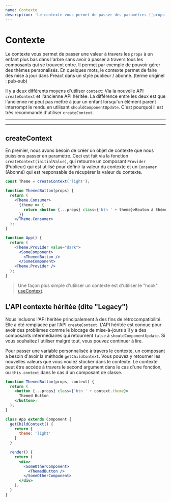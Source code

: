 ```yaml
---
name: Contexte
description: 'Le contexte vous permet de passer des paramètres (`props`) à travers des composants intermédiaires. Ce document décrit comment l'ancienne et la nouvelle API fonctionne.'
---
```


# Contexte

Le contexte vous permet de passer une valeur à travers les `props` à un enfant plus bas dans l'arbre sans avoir à passer à travers tous les composants qui se trouvent entre. Il permet par exemple de pouvoir gérer des thèmes personalisés. En quelques mots, le contexte permet de faire des mise à jour dans Preact dans un style publieur / abonné. (terme originel : pub-sub)

Il y a deux différents moyens d'utiliser `context`: Via la nouvelle API `createContext` et l'ancienne API héritée. La différence entre les deux est que l'ancienne ne peut pas mettre à jour un enfant lorsqu'un élément parent interrompt le rendu en utilisant `shouldComponentUpdate`. C'est pourquoi il est très recommandé d'utiliser `createContext`.

---

<toc></toc>

---

## createContext

En premier, nous avons besoin de créer un objet de contexte que nous puissions passer en paramètre. Ceci est fait via la fonction `createContext(initialValue)`, qui retourne un composant `Provider` (Publieur) qui est utilisé pour définir la valeur du contexte et un `Consumer` (Abonné) qui est responsable de récupérer la valeur du contexte.


```jsx
const Theme = createContext('light');

function ThemedButton(props) {
  return (
    <Theme.Consumer>
      {theme => {
        return <button {...props} class={'btn ' + theme}>Bouton à thème</button>;
      }}
    </Theme.Consumer>
  );
}

function App() {
  return (
    <Theme.Provider value="dark">
      <SomeComponent>
        <ThemedButton />
      </SomeComponent>
    <Theme.Provider />
  );
}
```

> Une façon plus simple d'utiliser un contexte est d'utiliser le "hook" [useContext](/guide/v10/hooks#context).

## L'API contexte héritée (dite "Legacy")

Nous incluons l'API héritée principalement à des fins de rétrocompatibilité. Elle a été remplacée par l'API `createContext`. L'API héritée est connue pour avoir des problèmes comme le blocage de mise-à-jours s'il y a des composants intermédiaires qui retournent `false` à `shouldComponentUpdate`. Si vous souhaitez l'utiliser malgré tout, vous pouvez continuer à lire.

Pour passer une variable personnalisée à travers le contexte, un composant a besoin d'avoir la méthode `getChildContext`. Vous pouvez y retourner les nouvelles valeurs que vous voulez stocker dans le contexte. Le contexte peut être accédé à travers le second argument dans le cas d'une fonction, ou `this.context` dans le cas d'un composant de classe.

```jsx
function ThemedButton(props, context) {
  return (
    <button {...props} class={'btn ' + context.theme}>
      Themed Button
    </button>;
  );
}

class App extends Component {
  getChildContext() {
    return {
      theme: 'light'
    }
  }

  render() {
    return (
      <div>
        <SomeOtherComponent>
          <ThemedButton />
        </SomeOtherComponent>
      </div>
    );
  }
}
```
